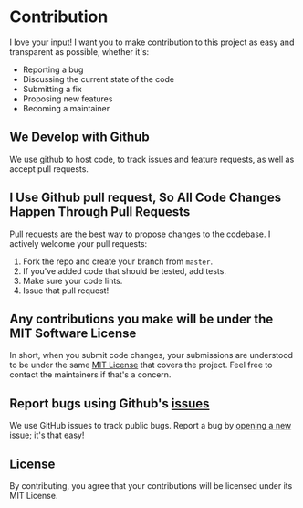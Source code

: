 # Contribution

I love your input! I want you to make contribution to this project as easy and transparent as possible, whether it's:

- Reporting a bug
- Discussing the current state of the code
- Submitting a fix
- Proposing new features
- Becoming a maintainer

## We Develop with Github
We use github to host code, to track issues and feature requests, as well as accept pull requests.

## I Use Github pull request, So All Code Changes Happen Through Pull Requests
Pull requests are the best way to propose changes to the codebase. I actively welcome your pull requests:

1. Fork the repo and create your branch from `master`.
2. If you've added code that should be tested, add tests.
5. Make sure your code lints.
6. Issue that pull request!

## Any contributions you make will be under the MIT Software License
In short, when you submit code changes, your submissions are understood to be under the same [MIT License](http://choosealicense.com/licenses/mit/) that covers the project. Feel free to contact the maintainers if that's a concern.

## Report bugs using Github's [issues](https://github.com/SilverPoision/secAuth/issues)
We use GitHub issues to track public bugs. Report a bug by [opening a new issue](); it's that easy!

## License
By contributing, you agree that your contributions will be licensed under its MIT License.
